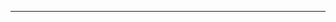 <!--
CO_OP_TRANSLATOR_METADATA:
{
  "original_hash": "b12098603dc3061d3cdac77ecce93658",
  "translation_date": "2025-08-28T19:46:07+00:00",
  "source_file": "03-CoreGenerativeAITechniques/README.md",
  "language_code": "lt"
}
-->


---

